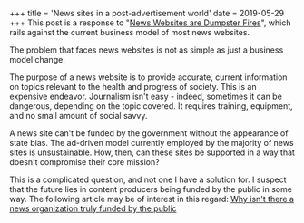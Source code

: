 +++
title = 'News sites in a post-advertisement world'
date = 2019-05-29
+++
This post is a response to "[News Websites are Dumpster Fires](https://bradleytaunt.com/2019/05/29/news-websites-are-dumpster-fires/)", which rails against the current business model of most news websites.

The problem that faces news websites is not as simple as just a business model change.

The purpose of a news website is to provide accurate, current information on topics relevant to the health and progress of society. This is an expensive endeavor. Journalism isn't easy - indeed, sometimes it can be dangerous, depending on the topic covered. It requires training, equipment, and no small amount of social savvy.

A news site can't be funded by the government without the appearance of state bias. The ad-driven model currently employed by the majority of news sites is unsustainable. How, then, can these sites be supported in a way that doesn't compromise their core mission?

This is a complicated question, and not one I have a solution for. I suspect that the future lies in content producers being funded by the public in some way. The following article may be of interest in this regard: [Why isn't there a news organization truly funded by the public](https://www.quora.com/Why-isnt-there-a-news-organization-truly-funded-by-the-public)